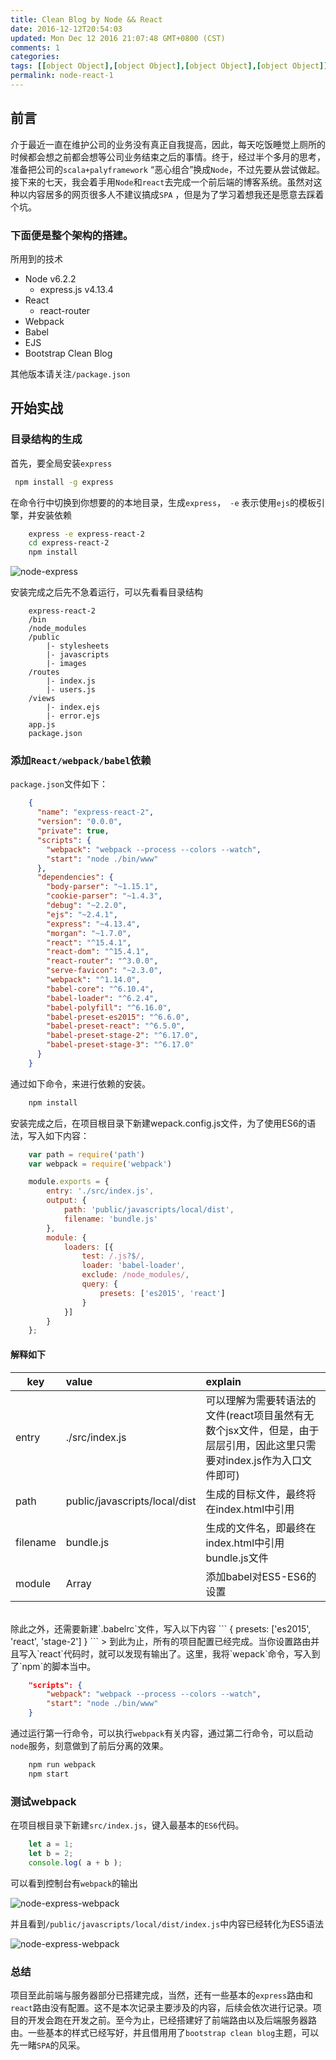 ```yaml
---
title: Clean Blog by Node && React
date: 2016-12-12T20:54:03
updated: Mon Dec 12 2016 21:07:48 GMT+0800 (CST)
comments: 1
categories:
tags: [[object Object],[object Object],[object Object],[object Object]]
permalink: node-react-1
---
```


## 前言

介于最近一直在维护公司的业务没有真正自我提高，因此，每天吃饭睡觉上厕所的时候都会想之前都会想等公司业务结束之后的事情。终于，经过半个多月的思考，准备把公司的`scala+palyframework` “恶心组合”换成`Node`，不过先要从尝试做起。接下来的七天，我会着手用`Node`和`react`去完成一个前后端的博客系统。虽然对这种以内容居多的网页很多人不建议搞成`SPA` ，但是为了学习着想我还是愿意去踩着个坑。



<!--more-->
### 下面便是整个架构的搭建。

所用到的技术

- Node   			v6.2.2
  - express.js  	   v4.13.4
- React
  - react-router
- Webpack
- Babel
- EJS
- Bootstrap Clean Blog

其他版本请关注`/package.json`

## 开始实战

### 目录结构的生成

首先，要全局安装`express`

```bash
 npm install -g express

```

在命令行中切换到你想要的的本地目录，生成`express`，` -e` 表示使用`ejs`的模板引擎，并安装依赖
```bash
    express -e express-react-2
    cd express-react-2
    npm install
```
![node-express](https://images-manager.oss-cn-shanghai.aliyuncs.com/static/node-react/node-react-1.png)

安装完成之后先不急着运行，可以先看看目录结构
```
    express-react-2
    /bin
    /node_modules
    /public
    	|- stylesheets
    	|- javascripts
    	|- images
    /routes
    	|- index.js
    	|- users.js
    /views
    	|- index.ejs
    	|- error.ejs
    app.js
    package.json
 ```



### 添加`React/webpack/babel`依赖

`package.json`文件如下：
```json
    {
      "name": "express-react-2",
      "version": "0.0.0",
      "private": true,
      "scripts": {
        "webpack": "webpack --process --colors --watch",
        "start": "node ./bin/www"
      },
      "dependencies": {
        "body-parser": "~1.15.1",
        "cookie-parser": "~1.4.3",
        "debug": "~2.2.0",
        "ejs": "~2.4.1",
        "express": "~4.13.4",
        "morgan": "~1.7.0",
        "react": "^15.4.1",
        "react-dom": "^15.4.1",
        "react-router": "^3.0.0",
        "serve-favicon": "~2.3.0",
        "webpack": "^1.14.0",
        "babel-core": "^6.10.4",
        "babel-loader": "^6.2.4",
        "babel-polyfill": "^6.16.0",
        "babel-preset-es2015": "^6.6.0",
        "babel-preset-react": "^6.5.0",
        "babel-preset-stage-2": "^6.17.0",
        "babel-preset-stage-3": "^6.17.0"
      }
    }
```
通过如下命令，来进行依赖的安装。

```bash
    npm install
```


安装完成之后，在项目根目录下新建wepack.config.js文件，为了使用ES6的语法，写入如下内容：
```jsx
    var path = require('path')
    var webpack = require('webpack')

    module.exports = {
        entry: './src/index.js',
        output: {
            path: 'public/javascripts/local/dist',
            filename: 'bundle.js'
        },
        module: {
            loaders: [{
                test: /.js?$/,
                loader: 'babel-loader',
                exclude: /node_modules/,
                query: {
                    presets: ['es2015', 'react']
                }
            }]
        }
    };
```
#### 解释如下
| key        |value           | explain  |
| ------------- |:-------------|:-----|
| entry      | ./src/index.js | 可以理解为需要转语法的文件(react项目虽然有无数个jsx文件，但是，由于层层引用，因此这里只需要对index.js作为入口文件即可) |
| path      |public/javascripts/local/dist      |   生成的目标文件，最终将在index.html中引用 |
| filename |bundle.js    |  生成的文件名，即最终在index.html中引用bundle.js文件  |
 | module |Array    |  	添加babel对ES5-ES6的设置 |

<br/>
除此之外，还需要新建`.babelrc`文件，写入以下内容
```
    {
        presets: ['es2015', 'react', 'stage-2']
    }
```
> 到此为止，所有的项目配置已经完成。当你设置路由并且写入`react`代码时，就可以发现有输出了。这里，我将`wepack`命令，写入到了`npm`的脚本当中。


```json
    "scripts": {
        "webpack": "webpack --process --colors --watch",
        "start": "node ./bin/www"
    }
```
通过运行第一行命令，可以执行`webpack`有关内容，通过第二行命令，可以启动`node`服务，刻意做到了前后分离的效果。
```bash
    npm run webpack
    npm start
```
### 测试webpack

在项目根目录下新建`src/index.js`，键入最基本的`ES6`代码。
```jsx
    let a = 1;
    let b = 2;
    console.log( a + b );
```
可以看到控制台有`webpack`的输出

![node-express-webpack](https://images-manager.oss-cn-shanghai.aliyuncs.com/static/node-react/node-react-2.png)

并且看到`/public/javascripts/local/dist/index.js`中内容已经转化为ES5语法

![node-express-webpack](https://images-manager.oss-cn-shanghai.aliyuncs.com/static/node-react/node-react-3.png)


### 总结

项目至此前端与服务器部分已搭建完成，当然，还有一些基本的`express`路由和`react`路由没有配置。这不是本次记录主要涉及的内容，后续会依次进行记录。项目的开发会跑在开发之前。至今为止，已经搭建好了前端路由以及后端服务器路由。一些基本的样式已经写好，并且借用用了`bootstrap clean blog`主题，可以先一睹`SPA`的风采。




